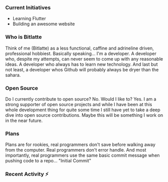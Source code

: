 ### Current Initiatives
* Learning Flutter
* Building an awesome website

### Who is Bitlatte
Think of me (Bitlatte) as a less functional, caffine and adrineline driven, professional hobbiest.
Basically speaking... I\'m a developer. A developer who, despite my attempts, can never seem
to come up with any reasonable ideas. A developer who always has to learn new technology.
And last but not least, a developer whos Github will probably always be dryer than the sahara.

### Open Source
Do I currently contribute to open source? No. Would I like to? Yes. I am a strong supporter of
open source projects and while I have been at this whole development thing for quite some time
I still have yet to take a deep dive into open source contributions. Maybe this will be something
I work on in the near future.

### Plans
Plans are for rookies, real programmers don\'t save before walking away from the computer.
Real programmers don\'t error handle. And most importantly, real programmers use the same
basic commit message when pushing code to a repo... "Initial Commit"

### Recent Activity :zap:
<!--START_SECTION:activity-->
<!--END_SECTION:activity-->
